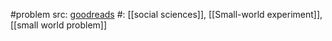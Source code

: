 #problem 
src: [goodreads](https://www.goodreads.com/author/show/141633.Manfred_Kochen) 
#: [[social sciences]], [[Small-world experiment]], [[small world problem]] 

